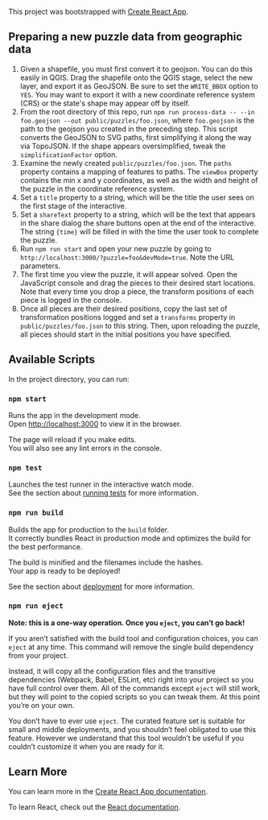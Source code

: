 This project was bootstrapped with [Create React App](https://github.com/facebook/create-react-app).

## Preparing a new puzzle data from geographic data

1. Given a shapefile, you must first convert it to geojson. You can do this easily in QGIS. Drag the shapefile onto the QGIS stage, select the new layer, and export it as GeoJSON. Be sure to set the `WRITE_BBOX` option to `YES`. You may want to export it with a new coordinate reference system (CRS) or the state's shape may appear off by itself.
2. From the root directory of this repo, run `npm run process-data -- --in foo.geojson --out public/puzzles/foo.json`, where `foo.geojson` is the path to the geojson you created in the preceding step. This script converts the GeoJSON to SVG paths, first simplifying it along the way via TopoJSON. If the shape appears oversimplified, tweak the `simplificationFactor` option.
3. Examine the newly created `public/puzzles/foo.json`. The `paths` property contains a mapping of features to paths. The `viewBox` property contains the min x and y coordinates, as well as the width and height of the puzzle in the coordinate reference system.
4. Set a `title` property to a string, which will be the title the user sees on the first stage of the interactive.
5. Set a `shareText` property to a string, which will be the text that appears in the share dialog the share buttons open at the end of the interactive. The string `{time}` will be filled in with the time the user took to complete the puzzle.
6. Run `npm run start` and open your new puzzle by going to `http://localhost:3000/?puzzle=foo&devMode=true`. Note the URL parameters.
7. The first time you view the puzzle, it will appear solved. Open the JavaScript console and drag the pieces to their desired start locations. Note that every time you drop a piece, the transform positions of each piece is logged in the console.
8. Once all pieces are their desired positions, copy the last set of transformation positions logged and set a `transforms` property in `public/puzzles/foo.json` to this string. Then, upon reloading the puzzle, all pieces should start in the initial positions you have specified.

## Available Scripts

In the project directory, you can run:

### `npm start`

Runs the app in the development mode.<br />
Open [http://localhost:3000](http://localhost:3000) to view it in the browser.

The page will reload if you make edits.<br />
You will also see any lint errors in the console.

### `npm test`

Launches the test runner in the interactive watch mode.<br />
See the section about [running tests](https://facebook.github.io/create-react-app/docs/running-tests) for more information.

### `npm run build`

Builds the app for production to the `build` folder.<br />
It correctly bundles React in production mode and optimizes the build for the best performance.

The build is minified and the filenames include the hashes.<br />
Your app is ready to be deployed!

See the section about [deployment](https://facebook.github.io/create-react-app/docs/deployment) for more information.

### `npm run eject`

**Note: this is a one-way operation. Once you `eject`, you can’t go back!**

If you aren’t satisfied with the build tool and configuration choices, you can `eject` at any time. This command will remove the single build dependency from your project.

Instead, it will copy all the configuration files and the transitive dependencies (Webpack, Babel, ESLint, etc) right into your project so you have full control over them. All of the commands except `eject` will still work, but they will point to the copied scripts so you can tweak them. At this point you’re on your own.

You don’t have to ever use `eject`. The curated feature set is suitable for small and middle deployments, and you shouldn’t feel obligated to use this feature. However we understand that this tool wouldn’t be useful if you couldn’t customize it when you are ready for it.

##

## Learn More

You can learn more in the [Create React App documentation](https://facebook.github.io/create-react-app/docs/getting-started).

To learn React, check out the [React documentation](https://reactjs.org/).
